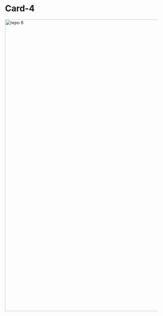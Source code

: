 # Card-4
<img width="959" alt="repo 6" src="https://github.com/user-attachments/assets/af9c27c9-b119-44b9-9a51-55b10c198470" />

